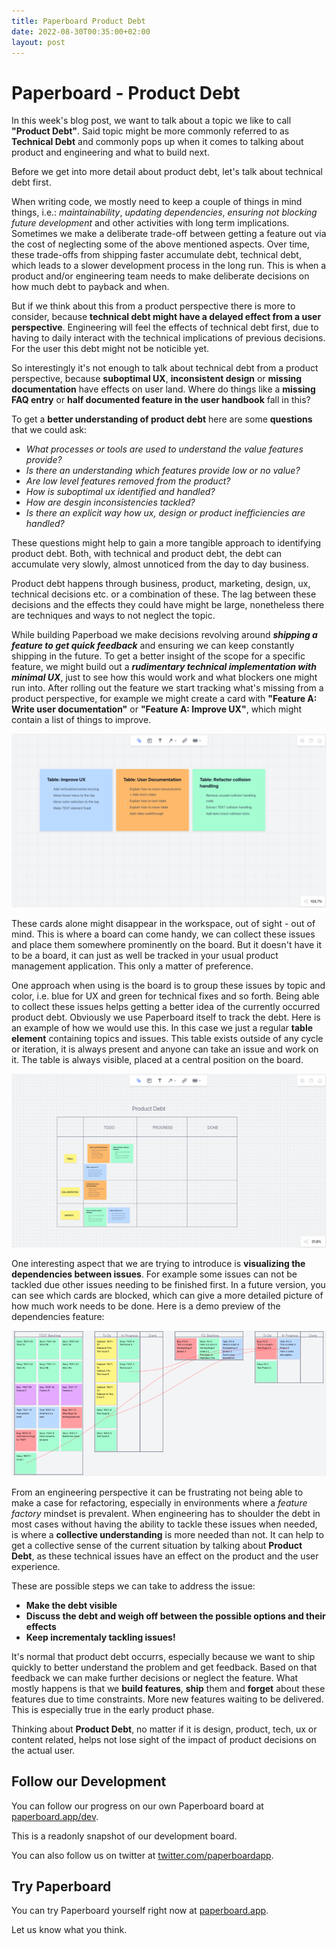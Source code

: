 ```yaml
---
title: Paperboard Product Debt
date: 2022-08-30T00:35:00+02:00
layout: post
---
```


# Paperboard - Product Debt

In this week's blog post, we want to talk about a topic we like to call **"Product Debt"**. Said topic might be more commonly referred to as **Technical Debt** and commonly pops up when it comes to talking about product and engineering and what to build next.

Before we get into more detail about product debt, let's talk about technical debt first.

When writing code, we mostly need to keep a couple of things in mind things, i.e.: _maintainability_, _updating dependencies_, _ensuring not blocking future development_ and other activities with long term implications.
Sometimes we make a deliberate trade-off between getting a feature out via the cost of neglecting some of the above mentioned aspects. Over time, these trade-offs from shipping faster accumulate debt, technical debt, which leads to a slower development process in the long run. This is when a product and/or engineering team needs to make deliberate decisions on how much debt to payback and when.

But if we think about this from a product perspective there is more to consider, because **technical debt might have a delayed effect from a user perspective**. Engineering will feel the effects of technical debt first, due to having to daily interact with the technical implications of previous decisions. For the user this debt might not be noticible yet.

So interestingly it's not enough to talk about technical debt from a product perspective, because **suboptimal UX**, **inconsistent design** or **missing documentation** have effects on user land. Where do things like a **missing FAQ entry** or **half documented feature in the user handbook** fall in this?

To get a **better understanding of product debt** here are some **questions** that we could ask:

- _What processes or tools are used to understand the value features provide?_
- _Is there an understanding which features provide low or no value?_
- _Are low level features removed from the product?_
- _How is suboptimal ux identified and handled?_
- _How are desgin inconsistencies tackled?_
- _Is there an explicit way how ux, design or product inefficiencies are handled?_

These questions might help to gain a more tangible approach to identifying product debt. Both, with technical and product debt, the debt can accumulate very slowly, almost unnoticed from the day to day business.

Product debt happens through business, product, marketing, design, ux, technical decisions etc. or a combination of these. The lag between these decisions and the effects they could have might be large, nonetheless there are techniques and ways to not neglect the topic.

While building Paperboad we make decisions revolving around **_shipping a feature to get quick feedback_** and ensuring we can keep constantly shipping in the future. To get a better insight of the scope for a specific feature, we might build out a **_rudimentary technical implementation with minimal UX_**, just to see how this would work and what blockers one might run into.
After rolling out the feature we start tracking what's missing from a product perspective, for example we might create a card with **"Feature A: Write user documentation"** or **"Feature A: Improve UX"**, which might contain a list of things to improve.

![product_debt](/assets/product_debt.png)

These cards alone might disappear in the workspace, out of sight - out of mind. This is where a board can come handy, we can collect these issues and place them somewhere prominently on the board. But it doesn't have it to be a board, it can just as well be tracked in your usual product management application. This only a matter of preference.

One approach when using is the board is to group these issues by topic and color, i.e. blue for UX and green for technical fixes and so forth. Being able to collect these issues helps getting a better idea of the currently occurred product debt. Obviously we use Paperboard itself to track the debt. Here is an example of how we would use this. In this case we just a regular **table element** containing topics and issues. This table exists outside of any cycle or iteration, it is always present and anyone can take an issue and work on it. The table is always visible, placed at a central position on the board.

![product_debt_2](/assets/product_debt_2.png)

One interesting aspect that we are trying to introduce is **visualizing the dependencies between issues**. For example some issues can not be tackled due other issues needing to be finished first. In a future version, you can see which cards are blocked, which can give a more detailed picture of how much work needs to be done. Here is a demo preview of the dependencies feature:

![product_debt_3](/assets/product_debt_3.png)

From an engineering perspective it can be frustrating not being able to make a case for refactoring, especially in environments where a _feature factory_ mindset is prevalent. When engineering has to shoulder the debt in most cases without having the ability to tackle these issues when needed, is where a **collective understanding** is more needed than not. It can help to get a collective sense of the current situation by talking about **Product Debt**, as these technical issues have an effect on the product and the user experience.

These are possible steps we can take to address the issue:

- **Make the debt visible**
- **Discuss the debt and weigh off between the possible options and their effects**
- **Keep incrementaly tackling issues!**

It's normal that product debt occurrs, especially because we want to ship quickly to better understand the problem and get feedback. Based on that feedback we can make further decisions or neglect the feature. What mostly happens is that we **build features**, **ship** them and **forget** about these features due to time constraints. More new features waiting to be delivered. This is especially true in the early product phase.

Thinking about **Product Debt**, no matter if it is design, product, tech, ux or content related, helps not lose sight of the impact of product decisions on the actual user.

## Follow our Development

You can follow our progress on our own Paperboard board at [paperboard.app/dev](https://paperboard.app/dev).

This is a readonly snapshot of our development board.

You can also follow us on twitter at [twitter.com/paperboardapp](https://twitter.com/paperboardapp).

## Try Paperboard

You can try Paperboard yourself right now at [paperboard.app](https://paperboard.app).

Let us know what you think.
